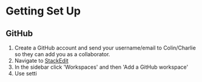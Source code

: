 
# Getting Set Up


## GitHub

 1. Create a GitHub account and send your username/email to Colin/Charlie so they can add you as a collaborator.
 2. Navigate to [StackEdit](https://stackedit.io/) 
 3. In the sidebar click 'Workspaces' and then 'Add a GitHub workspace'
 4. Use setti


	  

<!--stackedit_data:
eyJoaXN0b3J5IjpbMTMxMjUyMTg3MCwtMTY0Mjk1ODMwOCwxNT
Q5NzE2MDAwLDE3OTY3NzFdfQ==
-->